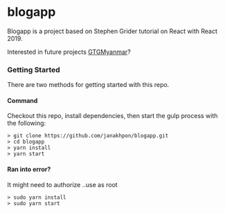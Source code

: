 


# blogapp
   Blogapp is a project based on Stephen Grider tutorial on React with React 2019.


Interested in future projects [GTGMyanmar](https://github.com/GTGMyanmar)?

### Getting Started

There are two methods for getting started with this repo.

#### Command
Checkout this repo, install dependencies, then start the gulp process with the following:

```
> git clone https://github.com/janakhpon/blogapp.git
> cd blogapp
> yarn install
> yarn start
```

#### Ran into error?
It might need to authorize ..use as root

```
> sudo yarn install
> sudo yarn start
```
